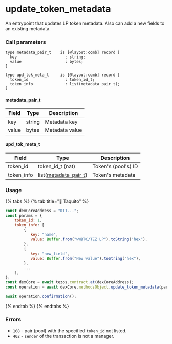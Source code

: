 # update\_token\_metadata

An entrypoint that updates LP token metadata. Also can add a new fields to an existing metadata.

### Call parameters

```pascaligo
type metadata_pair_t    is [@layout:comb] record [
  key                     : string;
  value                   : bytes;
]

type upd_tok_meta_t     is [@layout:comb] record [
  token_id                : token_id_t;
  token_info              : list(metadata_pair_t);
]
```

#### metadata\_pair\_t

| Field | Type   | Description    |
| ----- | ------ | -------------- |
| key   | string | Metadata key   |
| value | bytes  | Metadata value |

#### upd\_tok\_meta\_t

| Field       | Type                                                                    | Description         |
| ----------- | ----------------------------------------------------------------------- | ------------------- |
| token\_id   | token\_id\_t (nat)                                                      | Token's (pool's) ID |
| token\_info | list([metadata\_pair\_t](update\_token\_metadata.md#metadata\_pair\_t)) | Token's metadata    |

### Usage

{% tabs %}
{% tab title="🌮 Taquito" %}
```javascript
const dexCoreAddress = "KT1...";
const params = {
    token_id: 1,
    token_info: [
        {
           key: "name",
           value: Buffer.from("wWBTC/TEZ LP").toString("hex"),
        },
        {
           key: "new_field",
           value: Buffer.from("New value").toString("hex"),
        },
        ...
    ],
};
const dexCore = await tezos.contract.at(dexCoreAddress);
const operation = await dexCore.methodsObject.update_token_metadata(params).send();

await operation.confirmation();
```
{% endtab %}
{% endtabs %}

### Errors

* `108` - pair (pool) with the specified `token_id` not listed.
* `402` - `sender` of the transaction is not a manager.
